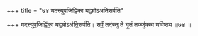 +++
title = "७४ यदत्त्युपजिह्विका यद्वम्रोऽअतिसर्पति"

+++
यदत्त्यु॑प॒जिह्वि॑का॒ यद्व॒म्रोऽअ॑ति॒सर्प॑ति। सर्वं॒ तद॑स्तु ते घृ॒तं तज्जु॑षस्व यविष्ठ्य ॥७४ ॥